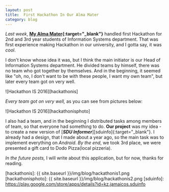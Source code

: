 ```yaml
---
layout:	post
title:	First Hackathon In Our Alma Mater
category: blog
---
```


_Last week_, **[My Alma Mater][sdu]{:target="_blank"}** handled first Hackathon for 2nd and 3rd year students of Information Systems department. That was first experience making Hackathon in our university, and I gotta say, it was _cool_.

I don't know whose idea it was, but I think the main initiator is our Head of Information Systems department. He divided teams by himself, there was no team who got together by themselves. And in the beginning, it seemed like "oh, no, I don't want to be with these people, I want my own team", but later every team got on very well.

![Hackathon IS 2016][hackathonis]

_Every team got on very well,_ as you can see from pictures below:

![Hackathon IS 2016][hackathonisphoto]

I also had a team, and in the beginning I distributed tasks among members of team, so that everyone had something to do. **Our project** was my idea - to create a new version of [_**SDU Informer**_][sduinfo]{:target="_blank"}. I already had a design, that I made about a year ago, so the main task was to implement everything on _Android_. _By the end_, we took 3rd place, we were presented a gift card to Dodo Pizza(local pizzeria).

_In the future posts,_ I will write about this application, but for now, thanks for reading.

[sdu]: http://sdu.edu.kz
[hackathonis]: {{ site.baseurl }}/img/blog/hackathonis1.png
[hackathonisphoto]: {{ site.baseurl }}/img/blog/hackathonis2.png
[sduinfo]: https://play.google.com/store/apps/details?id=kz.jamaicos.sduinfo
